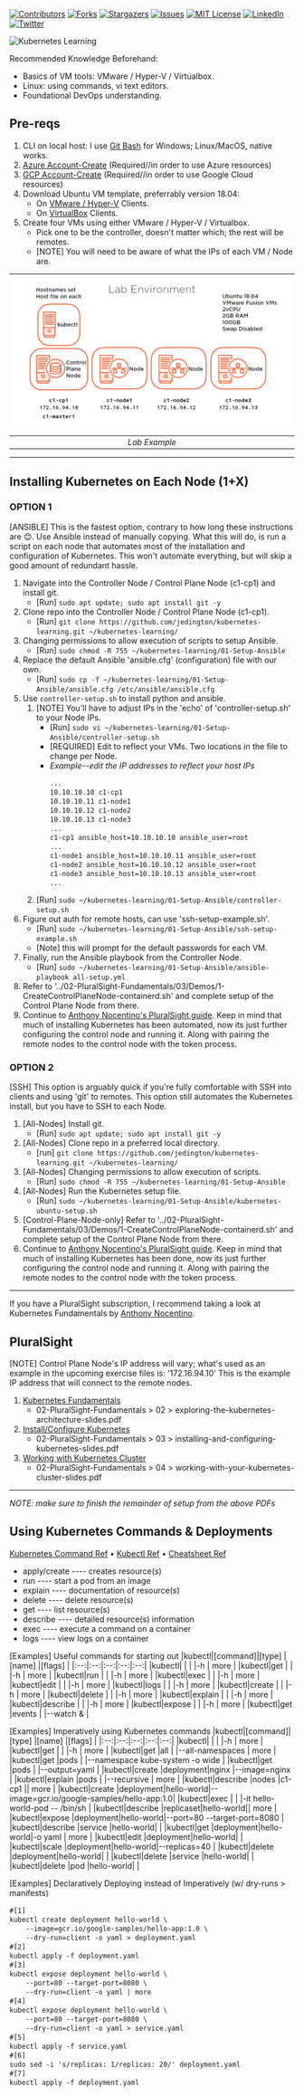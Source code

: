 <!-- PROJECT SHIELDS -->
<!-- https://www.markdownguide.org/basic-syntax/#reference-style-links -->
[![Contributors][contributors-shield]][contributors-url]
[![Forks][forks-shield]][forks-url]
[![Stargazers][stars-shield]][stars-url]
[![Issues][issues-shield]][issues-url]
[![MIT License][license-shield]][license-url]
[![LinkedIn][linkedin-shield]][linkedin-url]
[![Twitter][twitter-shield]][twitter-url]

<img src="https://readme-typing-svg.herokuapp.com?lines=Kubernetes%20Learning&size=30" alt="Kubernetes Learning"/> 

Recommended Knowledge Beforehand:
- Basics of VM tools: VMware / Hyper-V / Virtualbox.
- Linux: using commands, vi text editors.
- Foundational DevOps understanding.

## Pre-reqs
1. CLI on local host: I use [Git Bash](https://git-scm.com/downloads) for Windows; Linux/MacOS, native works.
2. [Azure Account-Create](https://azure.microsoft.com/en-us/free/) (Required//in order to use Azure resources)
3. [GCP Account-Create](https://cloud.google.com/free/) (Required//in order to use Google Cloud resources)
4. Download Ubuntu VM template, preferrably version 18.04:
    - On [VMware / Hyper-V](https://ubuntu.com/download/desktop) Clients.
    - On [VirtualBox](https://www.osboxes.org/ubuntu) Clients.
5. Create four VMs using either VMware / Hyper-V / Virtualbox.
    - Pick one to be the controller, doesn't matter which; the rest will be remotes.
    - [NOTE] You will need to be aware of what the IPs of each VM / Node are.

| ![EXAMPLE][project-screenshot] | 
|:--:| 
| *Lab Example* |

---------------------------------------------------------------------------

## Installing Kubernetes on Each Node (1+X)

### OPTION 1
[ANSIBLE] This is the fastest option, contrary to how long these instructions are 😊. Use Ansible instead of manually copying. What this will do, is run a script on each node that automates most of the installation and configuration of Kubernetes. This won't automate everything, but will skip a good amount of redundant hassle.
1. Navigate into the Controller Node / Control Plane Node (c1-cp1) and install git.
    - [Run] `sudo apt update; sudo apt install git -y`
2. Clone repo into the Controller Node / Control Plane Node (c1-cp1).
    - [Run] `git clone https://github.com/jedington/kubernetes-learning.git ~/kubernetes-learning/`
3. Changing permissions to allow execution of scripts to setup Ansible.
    - [Run] `sudo chmod -R 755 ~/kubernetes-learning/01-Setup-Ansible`        
4. Replace the default Ansible 'ansible.cfg' (configuration) file with our own.
    - [Run] `sudo cp -f ~/kubernetes-learning/01-Setup-Ansible/ansible.cfg /etc/ansible/ansible.cfg`
5. Use `controller-setup.sh` to install python and ansible. 
    1. [NOTE] You'll have to adjust IPs in the 'echo' of 'controller-setup.sh' to your Node IPs.
        - [Run] `sudo vi ~/kubernetes-learning/01-Setup-Ansible/controller-setup.sh`
        - [REQUIRED] Edit to reflect your VMs. Two locations in the file to change per Node.
        - *Example--edit the IP addresses to reflect your host IPs*
            ```
            ...
            10.10.10.10 c1-cp1
            10.10.10.11 c1-node1
            10.10.10.12 c1-node2
            10.10.10.13 c1-node3
            ...
            c1-cp1 ansible_host=10.10.10.10 ansible_user=root
            ...
            c1-node1 ansible_host=10.10.10.11 ansible_user=root 
            c1-node2 ansible_host=10.10.10.12 ansible_user=root 
            c1-node3 ansible_host=10.10.10.13 ansible_user=root
            ...
            ```
    2. [Run] `sudo ~/kubernetes-learning/01-Setup-Ansible/controller-setup.sh`
6. Figure out auth for remote hosts, can use 'ssh-setup-example.sh'.
    - [Run] `sudo ~/kubernetes-learning/01-Setup-Ansible/ssh-setup-example.sh`
    - [Note] this will prompt for the default passwords for each VM.
7. Finally, run the Ansible playbook from the Controller Node.
    - [Run] `sudo ~/kubernetes-learning/01-Setup-Ansible/ansible-playbook all-setup.yml` 
8. Refer to '../02-PluralSight-Fundamentals/03/Demos/1-CreateControlPlaneNode-containerd.sh' and complete setup of the Control Plane Node from there.
9. Continue to <a href="#pluralsight">Anthony Nocentino's PluralSight guide</a>. Keep in mind that much of installing Kubernetes has been automated, now its just further configuring the control node and running it. Along with pairing the remote nodes to the control node with the token process.

### OPTION 2
[SSH] This option is arguably quick if you're fully comfortable with SSH into clients and using 'git' to remotes. This option still automates the Kubernetes install, but you have to SSH to each Node.
1. [All-Nodes] Install git.
    - [Run] `sudo apt update; sudo apt install git -y`
2. [All-Nodes] Clone repo in a preferred local directory.
    - [run] `git clone https://github.com/jedington/kubernetes-learning.git ~/kubernetes-learning/`
3. [All-Nodes] Changing permissions to allow execution of scripts.
    - [Run] `sudo chmod -R 755 ~/kubernetes-learning/01-Setup-Ansible`
4. [All-Nodes] Run the Kubernetes setup file.
    - [Run] `sudo ~/kubernetes-learning/01-Setup-Ansible/kubernetes-ubuntu-setup.sh`
5. [Control-Plane-Node-only] Refer to '../02-PluralSight-Fundamentals/03/Demos/1-CreateControlPlaneNode-containerd.sh' and complete setup of the Control Plane Node from there.
6. Continue to <a href="#pluralsight">Anthony Nocentino's PluralSight guide</a>. Keep in mind that much of installing Kubernetes has been done, now its just further configuring the control node and running it. Along with pairing the remote nodes to the control node with the token process.

---------------------------------------------------------------------------

If you have a PluralSight subscription, I recommend taking a look at Kubernetes Fundamentals by [Anthony Nocentino](https://app.pluralsight.com/profile/author/anthony-nocentino).

## PluralSight

[NOTE] Control Plane Node's IP address will vary; what's used as an example in the upcoming exercise files is: '172.16.94.10' This is the example IP address that will connect to the remote nodes.
1. [Kubernetes Fundamentals][kubernetes-1]
    - 02-PluralSight-Fundamentals > 02 > exploring-the-kubernetes-architecture-slides.pdf
2. [Install/Configure Kubernetes][kubernetes-2]
    - 02-PluralSight-Fundamentals > 03 > installing-and-configuring-kubernetes-slides.pdf
3. [Working with Kubernetes Cluster][kubernetes-3]
    - 02-PluralSight-Fundamentals > 04 > working-with-your-kubernetes-cluster-slides.pdf

---------------------------------------------------------------------------
*NOTE: make sure to finish the remainder of setup from the above PDFs*
## Using Kubernetes Commands & Deployments

[Kubernetes Command Ref](https://kubernetes.io/docs/reference/kubectl/overview/#operations) • [Kubectl Ref](https://kubernetes.io/docs/reference/kubectl/kubectl/) • [Cheatsheet Ref](https://kubernetes.io/docs/reference/kubectl/cheatsheet/)
- apply/create ---- creates resource(s)
- run ---- start a pod from an image
- explain ---- documentation of resource(s)
- delete ---- delete resource(s)
- get ---- list resource(s)
- describe ---- detailed resource(s) information
- exec ---- execute a command on a container
- logs ---- view logs on a container

[Examples] Useful commands for starting out
|kubectl|[command]|[type]    |[name]     |[flags]       |
|:--:|:--:|:--:|:--:|:--:|
|kubectl|         |          |           |-h \| more    |
|kubectl|get      |          |           |-h \| more    |
|kubectl|run      |          |           |-h \| more    |
|kubectl|exec     |          |           |-h \| more    |
|kubectl|edit     |          |           |-h \| more    |
|kubectl|logs     |          |           |-h \| more    |
|kubectl|create   |          |           |-h \| more    |
|kubectl|delete   |          |           |-h \| more    |
|kubectl|explain  |          |           |-h \| more    |
|kubectl|describe |          |           |-h \| more    |
|kubectl|expose   |          |           |-h \| more    |
|kubectl|get      |events    |           |--watch &     |

[Examples] Imperatively using Kubernetes commands
|kubectl|[command]|[type]    |[name]     |[flags]                                    |
|:--:|:--:|:--:|:--:|:--:|
|kubectl|         |          |           |-h \| more                                 |
|kubectl|get      |          |           |-h \| more                                 |
|kubectl|get      |all       |           |--all-namespaces \| more                   |
|kubectl|get      |pods      |           |--namespace kube-system -o wide            |
|kubectl|get      |pods      |           |--output=yaml                              |
|kubectl|create   |deployment|nginx      |--image=nginx                              |
|kubectl|explain  |pods      |           |--recursive \| more                        |
|kubectl|describe |nodes     |c1-cp1     |\| more                                    |
|kubectl|create   |deployment|hello-world|--image=gcr.io/google-samples/hello-app:1.0|
|kubectl|exec     |          |           |-it hello-world-pod -- /bin/sh             |
|kubectl|describe |replicaset|hello-world|\| more                                    |
|kubectl|expose   |deployment|hello-world|--port=80 --target-port=8080               |
|kubectl|describe |service   |hello-world|                                           |
|kubectl|get      |deployment|hello-world|-o yaml \| more                            |
|kubectl|edit     |deployment|hello-world|                                           |
|kubectl|scale    |deployment|hello-world|--replicas=40                              |
|kubectl|delete   |deployment|hello-world|                                           |
|kubectl|delete   |service   |hello-world|                                           |
|kubectl|delete   |pod       |hello-world|                                           |

[Examples] Declaratively Deploying instead of Imperatively (w/ dry-runs > manifests)
```
#[1]
kubectl create deployment hello-world \
    --image=gcr.io/google-samples/hello-app:1.0 \
    --dry-run=client -o yaml > deployment.yaml
#[2]
kubectl apply -f deployment.yaml
#[3]
kubectl expose deployment hello-world \
    --port=80 --target-port=8080 \
    --dry-run=client -o yaml | more
#[4]
kubectl expose deployment hello-world \
    --port=80 --target-port=8080 \
    --dry-run=client -o yaml > service.yaml
#[5]
kubectl apply -f service.yaml
#[6]
sudo sed -i 's/replicas: 1/replicas: 20/' deployment.yaml
#[7]
kubectl apply -f deployment.yaml
```
<!-- MARKDOWN LINKS & IMAGES -->
<!-- https://www.markdownguide.org/basic-syntax/#reference-style-links -->
[contributors-shield]: https://img.shields.io/github/contributors/jedington/kubernetes-learning.svg?style=for-the-badge
[contributors-url]: https://github.com/jedington/kubernetes-learning/graphs/contributors
[forks-shield]: https://img.shields.io/github/forks/jedington/kubernetes-learning.svg?style=for-the-badge
[forks-url]: https://github.com/jedington/kubernetes-learning/network/members
[stars-shield]: https://img.shields.io/github/stars/jedington/kubernetes-learning.svg?style=for-the-badge
[stars-url]: https://github.com/jedington/kubernetes-learning/stargazers
[issues-shield]: https://img.shields.io/github/issues/jedington/kubernetes-learning.svg?style=for-the-badge
[issues-url]: https://github.com/jedington/kubernetes-learning/issues
[license-shield]: https://img.shields.io/github/license/jedington/kubernetes-learning.svg?style=for-the-badge
[license-url]: https://github.com/jedington/kubernetes-learning/blob/master/LICENSE
[linkedin-shield]: https://img.shields.io/badge/-LinkedIn-black.svg?style=for-the-badge&logo=linkedin&colorB=555
[linkedin-url]: https://www.linkedin.com/in/julian-edington
[twitter-shield]: https://img.shields.io/twitter/follow/arcanicvoid?style=for-the-badge&logo=twitter&colorB=555
[twitter-url]: https://twitter.com/arcanicvoid
[project-screenshot]: images/example.png
[kubernetes-1]: https://docs.google.com/viewer?url=https://raw.githubusercontent.com/jedington/kubernetes-learning/main/02-PluralSight-Fundamentals/02/exploring-the-kubernetes-architecture-slides.pdf
[kubernetes-2]: https://docs.google.com/viewer?url=https://raw.githubusercontent.com/jedington/kubernetes-learning/main/02-PluralSight-Fundamentals/03/installing-and-configuring-kubernetes-slides.pdf
[kubernetes-3]: https://docs.google.com/viewer?url=https://raw.githubusercontent.com/jedington/kubernetes-learning/main/02-PluralSight-Fundamentals/04/working-with-your-kubernetes-cluster-slides.pdf